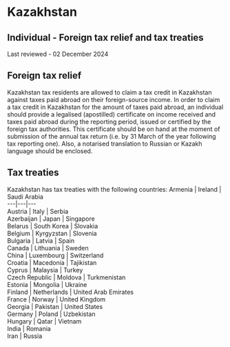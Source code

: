 # Kazakhstan
## Individual - Foreign tax relief and tax treaties
Last reviewed - 02 December 2024
## Foreign tax relief
Kazakhstan tax residents are allowed to claim a tax credit in Kazakhstan against taxes paid abroad on their foreign-source income. In order to claim a tax credit in Kazakhstan for the amount of taxes paid abroad, an individual should provide a legalised (apostilled) certificate on income received and taxes paid abroad during the reporting period, issued or certified by the foreign tax authorities. This certificate should be on hand at the moment of submission of the annual tax return (i.e. by 31 March of the year following tax reporting one). Also, a notarised translation to Russian or Kazakh language should be enclosed.
## Tax treaties
Kazakhstan has tax treaties with the following countries:
Armenia | Ireland | Saudi Arabia  
---|---|---  
Austria | Italy | Serbia  
Azerbaijan | Japan | Singapore  
Belarus | South Korea | Slovakia  
Belgium | Kyrgyzstan | Slovenia  
Bulgaria | Latvia | Spain  
Canada | Lithuania | Sweden  
China | Luxembourg | Switzerland  
Croatia | Macedonia | Tajikistan  
Cyprus | Malaysia | Turkey  
Czech Republic | Moldova | Turkmenistan  
Estonia | Mongolia | Ukraine  
Finland | Netherlands | United Arab Emirates  
France | Norway | United Kingdom   
Georgia | Pakistan | United States  
Germany | Poland | Uzbekistan  
Hungary | Qatar | Vietnam  
India | Romania  
Iran | Russia
